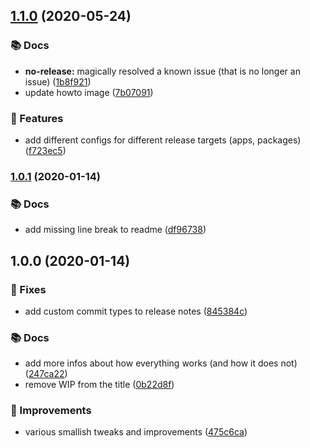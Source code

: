 ## [1.1.0](https://github.com/werkzeugkiste/release-config/compare/v1.0.1...v1.1.0) (2020-05-24)


### 📚 Docs

* **no-release:** magically resolved a known issue (that is no longer an issue) ([1b8f921](https://github.com/werkzeugkiste/release-config/commit/1b8f9213a7bcadd5d9988151d0b10e50b0df63b4))
* update howto image ([7b07091](https://github.com/werkzeugkiste/release-config/commit/7b07091dded85e1d71723802d83697bf859d1a55))


### 🧩 Features

* add different configs for different release targets (apps, packages) ([f723ec5](https://github.com/werkzeugkiste/release-config/commit/f723ec59a71de0058603d8c3b88cb8dd72f2f5ce))

### [1.0.1](https://github.com/werkzeugkiste/release-config/compare/v1.0.0...v1.0.1) (2020-01-14)


### 📚 Docs

* add missing line break to readme ([df96738](https://github.com/werkzeugkiste/release-config/commit/df96738fd5054b2a5c4b86524c72accac38c82d8))

## 1.0.0 (2020-01-14)


### 🔧 Fixes

* add custom commit types to release notes ([845384c](https://github.com/werkzeugkiste/release-config/commit/845384c202b49076bb21c6de7842c06f030a0c93))


### 📚 Docs

* add more infos about how everything works (and how it does not) ([247ca22](https://github.com/werkzeugkiste/release-config/commit/247ca22092ce6d39e1ac4db983688cfab3a292e5))
* remove WIP from the title ([0b22d8f](https://github.com/werkzeugkiste/release-config/commit/0b22d8f63d60302c5675bc14ca8162f4ce1e9f03))


### 💉 Improvements

* various smallish tweaks and improvements ([475c6ca](https://github.com/werkzeugkiste/release-config/commit/475c6caeb6518d9d87371f6d9fc3ec718abc1c45))

